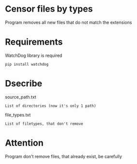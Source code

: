 Censor files by types
=====================
Program removes all new files that do not match the extensions

Requirements
=====================
WatchDog library is required
    
    pip install watchdog
    
Dsecribe
==============
source_path.txt

    List of directories (now it's only 1 path)

file_types.txt
    
    List of filetypes, that don't remove
    
Attention
==============
Program don't remove files, that already exist, be carefully
